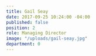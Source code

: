 ```yaml
---
title: Gail Seay
date: 2017-09-25 10:24:00 -04:00
published: false
position: 2
role: Managing Director
image: "/uploads/gail-seay.jpg"
department: 0
---
```

